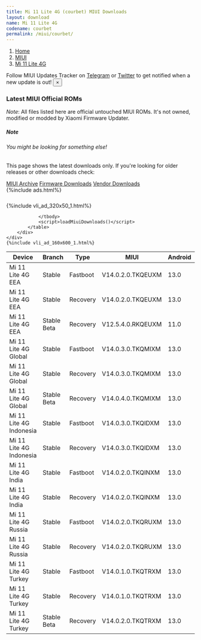 ```yaml
---
title: Mi 11 Lite 4G (courbet) MIUI Downloads
layout: download
name: Mi 11 Lite 4G
codename: courbet
permalink: /miui/courbet/
---
```

<nav aria-label="breadcrumb">
    <ol class="breadcrumb">
        <li class="breadcrumb-item"><a href="/">Home</a></li>
        <li class="breadcrumb-item"><a href="/miui/">MIUI</a></li>
        <li class="breadcrumb-item active" aria-current="page"><a href="/miui/courbet/">Mi 11 Lite 4G</a></li>
    </ol>
</nav>
<div class="alert alert-primary alert-dismissible fade show" role="alert">
    Follow MIUI Updates Tracker on <a href="https://t.me/MIUIUpdatesTracker" class="alert-link">Telegram</a>
     or <a href="https://twitter.com/MiFwUpdater" class="alert-link">Twitter</a> to get notified when a new update is out!
    <button type="button" class="close" data-dismiss="alert" aria-label="Close">
        <span aria-hidden="true">&times;</span>
    </button>
</div>

### Latest MIUI Official ROMs
*Note*: All files listed here are official untouched MIUI ROMs. It's not owned, modified or modded by Xiaomi Firmware Updater.
<div class="card">
  <div class="card-body">
    <h5 class="card-title">Note</h5>
    <h6 class="card-subtitle mb-2 text-muted">You might be looking for something else!</h6>
    <p class="card-text">This page shows the latest downloads only.
     If you're looking for older releases or other downloads check:</p>
    <a href="/archive/miui/courbet/" class="card-link">MIUI Archive</a>
    <a href="/firmware/courbet/" class="card-link">Firmware Downloads</a>
    <a href="/vendor/courbet/" class="card-link">Vendor Downloads</a>
  </div>
</div>
{%include ads.html%}
<div class="row justify-content-center">
    <div class="col-10">
        <div class="table-responsive-md" style="margin-top: 25px;">
            {%include vli_ad_320x50_1.html%}
            <table id="miui" class="display dt-responsive nowrap compact table table-striped table-hover table-sm">
                <thead class="thead-dark">
                    <tr>
                        <th data-ref="device">Device</th>
                        <th data-ref="branch">Branch</th>
                        <th data-ref="type">Type</th>
                        <th data-ref="miui">MIUI</th>
                        <th data-ref="android">Android</th>
                        <th data-ref="size">Size</th>
                        <th data-ref="size">Date</th>
                        <th data-ref="link">Link</th>
                    </tr>
                </thead>
                <tbody>
                <tr><td>Mi 11 Lite 4G EEA</td><td>Stable</td><td>Fastboot</td><td>V14.0.2.0.TKQEUXM</td><td>13.0</td><td>5.5 GB</td><td>2023-04-18</td><td><a href="/miui/courbet/stable/V14.0.2.0.TKQEUXM/">Download</a></td></tr>
<tr><td>Mi 11 Lite 4G EEA</td><td>Stable</td><td>Recovery</td><td>V14.0.2.0.TKQEUXM</td><td>13.0</td><td>3.8 GB</td><td>2023-04-24</td><td><a href="/miui/courbet/stable/V14.0.2.0.TKQEUXM/">Download</a></td></tr>
<tr><td>Mi 11 Lite 4G EEA</td><td>Stable Beta</td><td>Recovery</td><td>V12.5.4.0.RKQEUXM</td><td>11.0</td><td>3.0 GB</td><td>2021-09-01</td><td><a href="/miui/courbet/stable beta/V12.5.4.0.RKQEUXM/">Download</a></td></tr>
<tr><td>Mi 11 Lite 4G Global</td><td>Stable</td><td>Fastboot</td><td>V14.0.3.0.TKQMIXM</td><td>13.0</td><td>5.6 GB</td><td>2023-05-08</td><td><a href="/miui/courbet/stable/V14.0.3.0.TKQMIXM/">Download</a></td></tr>
<tr><td>Mi 11 Lite 4G Global</td><td>Stable</td><td>Recovery</td><td>V14.0.3.0.TKQMIXM</td><td>13.0</td><td>3.9 GB</td><td>2023-05-16</td><td><a href="/miui/courbet/stable/V14.0.3.0.TKQMIXM/">Download</a></td></tr>
<tr><td>Mi 11 Lite 4G Global</td><td>Stable Beta</td><td>Recovery</td><td>V14.0.4.0.TKQMIXM</td><td>13.0</td><td>4.0 GB</td><td>2023-10-31</td><td><a href="/miui/courbet/stable beta/V14.0.4.0.TKQMIXM/">Download</a></td></tr>
<tr><td>Mi 11 Lite 4G Indonesia</td><td>Stable</td><td>Fastboot</td><td>V14.0.3.0.TKQIDXM</td><td>13.0</td><td>5.1 GB</td><td>2023-04-24</td><td><a href="/miui/courbet/stable/V14.0.3.0.TKQIDXM/">Download</a></td></tr>
<tr><td>Mi 11 Lite 4G Indonesia</td><td>Stable</td><td>Recovery</td><td>V14.0.3.0.TKQIDXM</td><td>13.0</td><td>3.8 GB</td><td>2023-04-28</td><td><a href="/miui/courbet/stable/V14.0.3.0.TKQIDXM/">Download</a></td></tr>
<tr><td>Mi 11 Lite 4G India</td><td>Stable</td><td>Fastboot</td><td>V14.0.2.0.TKQINXM</td><td>13.0</td><td>4.5 GB</td><td>2023-04-07</td><td><a href="/miui/courbet/stable/V14.0.2.0.TKQINXM/">Download</a></td></tr>
<tr><td>Mi 11 Lite 4G India</td><td>Stable</td><td>Recovery</td><td>V14.0.2.0.TKQINXM</td><td>13.0</td><td>3.8 GB</td><td>2023-04-17</td><td><a href="/miui/courbet/stable/V14.0.2.0.TKQINXM/">Download</a></td></tr>
<tr><td>Mi 11 Lite 4G Russia</td><td>Stable</td><td>Fastboot</td><td>V14.0.2.0.TKQRUXM</td><td>13.0</td><td>5.3 GB</td><td>2023-07-31</td><td><a href="/miui/courbet/stable/V14.0.2.0.TKQRUXM/">Download</a></td></tr>
<tr><td>Mi 11 Lite 4G Russia</td><td>Stable</td><td>Recovery</td><td>V14.0.2.0.TKQRUXM</td><td>13.0</td><td>3.8 GB</td><td>2023-08-08</td><td><a href="/miui/courbet/stable/V14.0.2.0.TKQRUXM/">Download</a></td></tr>
<tr><td>Mi 11 Lite 4G Turkey</td><td>Stable</td><td>Fastboot</td><td>V14.0.1.0.TKQTRXM</td><td>13.0</td><td>5.2 GB</td><td>2023-03-29</td><td><a href="/miui/courbet/stable/V14.0.1.0.TKQTRXM/">Download</a></td></tr>
<tr><td>Mi 11 Lite 4G Turkey</td><td>Stable</td><td>Recovery</td><td>V14.0.1.0.TKQTRXM</td><td>13.0</td><td>3.8 GB</td><td>2023-04-11</td><td><a href="/miui/courbet/stable/V14.0.1.0.TKQTRXM/">Download</a></td></tr>
<tr><td>Mi 11 Lite 4G Turkey</td><td>Stable Beta</td><td>Recovery</td><td>V14.0.2.0.TKQTRXM</td><td>13.0</td><td>3.9 GB</td><td>2023-08-16</td><td><a href="/miui/courbet/stable beta/V14.0.2.0.TKQTRXM/">Download</a></td></tr>

                </tbody>
                <script>loadMiuiDownloads()</script>
            </table>
        </div>
    </div>
    {%include vli_ad_160x600_1.html%}
</div>
